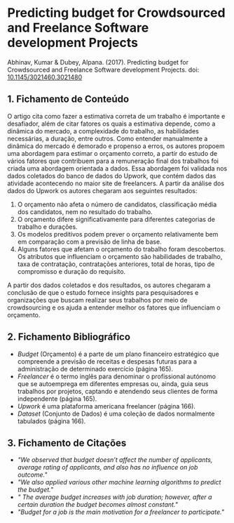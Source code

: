 # Predicting budget for Crowdsourced and Freelance Software development Projects

Abhinav, Kumar & Dubey, Alpana. (2017). Predicting budget for Crowdsourced and Freelance Software development Projects.  doi: [10.1145/3021460.3021480](https://doi.org/10.1145/3021460.3021480)

## 1. Fichamento de Conteúdo

O artigo cita como fazer a estimativa correta de um trabalho é importante e desafiador, além de citar fatores os quais a estimativa depende, como a dinâmica do mercado, a complexidade do trabalho, as habilidades necessárias, a duração, entre outros. Como entender manualmente a dinâmica do mercado é demorado e propenso a erros, os autores propoem uma abordagem para estimar o orçamento correto, a partir do estudo de vários fatores que contribuem para a remuneração final dos trabalhos
foi criada uma abordagem orientada a dados. Essa abordagem foi validada nos dados coletados do banco de dados do Upwork, que contém dados das atividade acontecendo no maior site de freelancers. A partir da análise dos dados do Upwork os autores chegaram aos seguintes resultados:
1. O orçamento não afeta o número de candidatos, classificação média dos candidatos, nem no resultado do trabalho.
2. O orçamento difere significativamente para diferentes categorias de trabalho e durações.
3. Os modelos preditivos podem prever o orçamento relativamente bem em comparação com a previsão de linha de base.
4. Alguns fatores que afetam o orçamento do trabalho foram descobertos. Os atributos que influenciam o orçamento são habilidades de trabalho, taxa de contratação, contratações anteriores, total de horas, tipo de compromisso e duração do requisito.

A partir dos dados coletados e dos resultados, os autores chegaram a conclusão de que o estudo fornece insights para pesquisadores e organizações que buscam realizar seus trabalhos por meio de crowdsourcing e os ajuda a entender melhor os fatores que influenciam o orçamento.

## 2. Fichamento Bibliográfico 

* _Budget_ (Orçamento) é a parte de um plano financeiro estratégico que compreende a previsão de receitas e despesas futuras para a administração de determinado exercício (página 165).
* _Freelancer_ é o termo inglês para denominar o profissional autónomo que se autoemprega em diferentes empresas ou, ainda, guia seus trabalhos por projetos, captando e atendendo seus clientes de forma independente (página 165).
* _Upwork_ é uma plataforma americana freelancer (página 166).
* _Dataset_ (Conjunto de Dados) é uma coleção de dados normalmente tabulados (página 166).

## 3. Fichamento de Citações 

* _"We observed that budget doesn’t affect the number of applicants, average rating of applicants, and also has no influence on job outcome."_
* _"We also applied various other machine learning algorithms to predict the budget."_
* _" The average budget increases with job duration; however, after a certain duration the budget becomes almost constant."_
* _"Budget for a job is the main motivation for a freelancer
to participate."_
